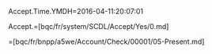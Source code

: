 Accept.Time.YMDH=2016-04-11:20:07:01

Accept.=[bqc/fr/system/SCDL/Accept/Yes/0.md]
 
=[bqc/fr/bnpp/a5we/Account/Check/00001/05-Present.md]
